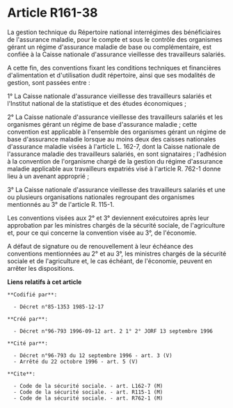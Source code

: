 # Article R161-38

La gestion technique du Répertoire national interrégimes des bénéficiaires de l'assurance maladie, pour le compte et sous le
contrôle des organismes gérant un régime d'assurance maladie de base ou complémentaire, est confiée à la Caisse nationale
d'assurance vieillesse des travailleurs salariés.

A cette fin, des conventions fixant les conditions techniques et financières d'alimentation et d'utilisation dudit
répertoire, ainsi que ses modalités de gestion, sont passées entre :

1° La Caisse nationale d'assurance vieillesse des travailleurs salariés et l'Institut national de la statistique et des
études économiques ;

2° La Caisse nationale d'assurance vieillesse des travailleurs salariés et les organismes gérant un régime de base
d'assurance maladie ; cette convention est applicable à l'ensemble des organismes gérant un régime de base d'assurance
maladie lorsque au moins deux des caisses nationales d'assurance maladie visées à l'article L. 162-7, dont la Caisse
nationale de l'assurance maladie des travailleurs salariés, en sont signataires ; l'adhésion à la convention de l'organisme
chargé de la gestion du régime d'assurance maladie applicable aux travailleurs expatriés visé à l'article R. 762-1 donne lieu
à un avenant approprié ;

3° La Caisse nationale d'assurance vieillesse des travailleurs salariés et une ou plusieurs organisations nationales
regroupant des organismes mentionnés au 3° de l'article R. 115-1.

Les conventions visées aux 2° et 3° deviennent exécutoires après leur approbation par les ministres chargés de la sécurité
sociale, de l'agriculture et, pour ce qui concerne la convention visée au 3°, de l'économie.

A défaut de signature ou de renouvellement à leur échéance des conventions mentionnées au 2° et au 3°, les ministres chargés
de la sécurité sociale et de l'agriculture et, le cas échéant, de l'économie, peuvent en arrêter les dispositions.

**Liens relatifs à cet article**

	**Codifié par**:

	  - Décret n°85-1353 1985-12-17

	**Créé par**:

	  - Décret n°96-793 1996-09-12 art. 2 1° 2° JORF 13 septembre 1996

	**Cité par**:

	  - Décret n°96-793 du 12 septembre 1996 - art. 3 (V)
	  - Arrêté du 22 octobre 1996 - art. 5 (V)

	**Cite**:

	  - Code de la sécurité sociale. - art. L162-7 (M)
	  - Code de la sécurité sociale. - art. R115-1 (M)
	  - Code de la sécurité sociale. - art. R762-1 (M)
